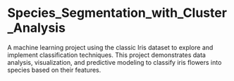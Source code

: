 # Species_Segmentation_with_Cluster_Analysis
A machine learning project using the classic Iris dataset to explore and implement classification techniques. This project demonstrates data analysis, visualization, and predictive modeling to classify iris flowers into species based on their features.
